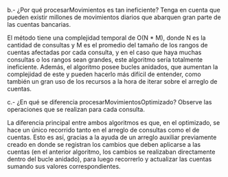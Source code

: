 b.- ¿Por qué procesarMovimientos es tan ineficiente? Tenga en cuenta que pueden existir millones de movimientos diarios que abarquen gran parte de las cuentas bancarias.

El método tiene una complejidad temporal de O(N * M), donde N es la cantidad de consultas y M es el promedio del tamaño de los rangos de cuentas afectadas por cada consulta, y en el caso que haya muchas consultas o los rangos sean grandes, este algoritmo sería totalmente ineficiente.
Además, el algoritmo posee bucles anidados, que aumentan la complejidad de este y pueden hacerlo más difícil de entender, como también un gran uso de los recursos a la hora de iterar sobre el arreglo de cuentas.


c.- ¿En qué se diferencia procesarMovimientosOptimizado? Observe las operaciones que se realizan para cada consulta.

La diferencia principal entre ambos algoritmos es que, en el optimizado, se hace un único recorrido tanto en el arreglo de consultas como el de cuentas. Esto es así, gracias a la ayuda de un arreglo auxiliar previamente creado en donde se registran los cambios que deben aplicarse a las cuentas (en el anterior algoritmo, los cambios se realizaban directamente dentro del bucle anidado), para luego recorrerlo y actualizar las cuentas sumando sus valores correspondientes.